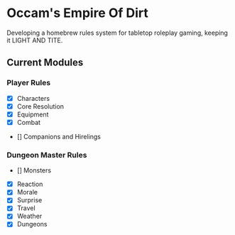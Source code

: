 # Occam's Empire Of Dirt
Developing a homebrew rules system for tabletop roleplay gaming, keeping it LIGHT AND TITE.

## Current Modules
### Player Rules
- [x] Characters
- [x] Core Resolution
- [x] Equipment
- [x] Combat
- [] Companions and Hirelings
### Dungeon Master Rules
- [] Monsters
- [x] Reaction
- [x] Morale
- [x] Surprise
- [x] Travel
- [x] Weather
- [x] Dungeons